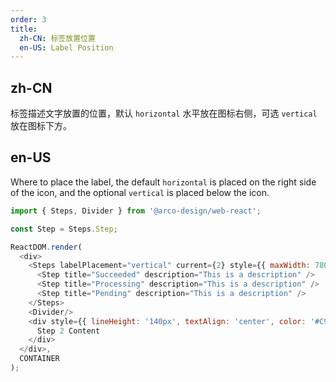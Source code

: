 ```yaml
---
order: 3
title: 
  zh-CN: 标签放置位置
  en-US: Label Position
---
```


## zh-CN

标签描述文字放置的位置，默认 `horizontal` 水平放在图标右侧，可选 `vertical` 放在图标下方。

## en-US

Where to place the label, the default `horizontal` is placed on the right side of the icon, and the optional `vertical` is placed below the icon.

```js
import { Steps, Divider } from '@arco-design/web-react';

const Step = Steps.Step;

ReactDOM.render(
  <div>
    <Steps labelPlacement="vertical" current={2} style={{ maxWidth: 780, margin: '0 auto' }}>
      <Step title="Succeeded" description="This is a description" />
      <Step title="Processing" description="This is a description" />
      <Step title="Pending" description="This is a description" />
    </Steps>
    <Divider/>
    <div style={{ lineHeight: '140px', textAlign: 'center', color: '#C9CDD4' }}>
      Step 2 Content
    </div>
  </div>,
  CONTAINER
);
```
